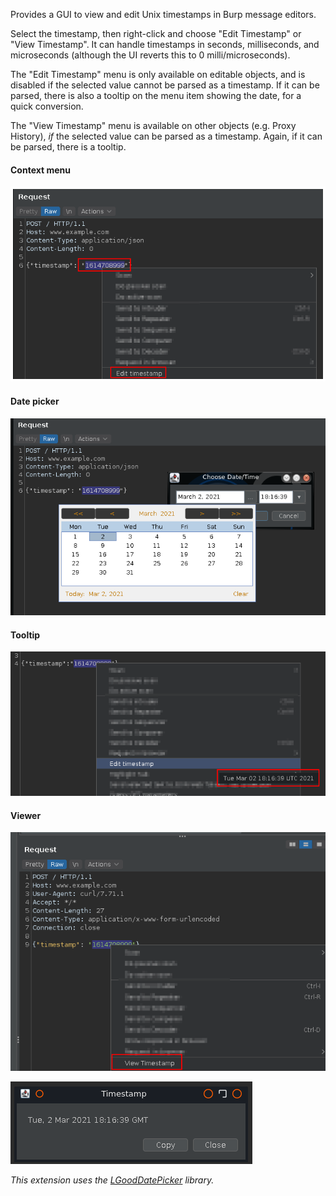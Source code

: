 Provides a GUI to view and edit Unix timestamps in Burp message editors.

Select the timestamp, then right-click and choose "Edit Timestamp" or "View Timestamp". It can handle timestamps in 
seconds, milliseconds, and microseconds (although the UI reverts this to 0 milli/microseconds).

The "Edit Timestamp" menu is only available on editable objects, and is disabled if the selected value cannot be parsed 
as a timestamp. If it can be parsed, there is also a tooltip on the menu item showing the date, for a quick conversion.

The "View Timestamp" menu is available on other objects (e.g. Proxy History), _if_ the selected value can be parsed
as a timestamp. Again, if it can be parsed, there is a tooltip.

#### Context menu
![](screens/ss1.png)

#### Date picker
![](screens/ss2.png)

#### Tooltip
![](screens/ss3.png)

#### Viewer
![](screens/ss4.png)

![](screens/ss5.png)

_This extension uses the [LGoodDatePicker](https://github.com/LGoodDatePicker/LGoodDatePicker) library._